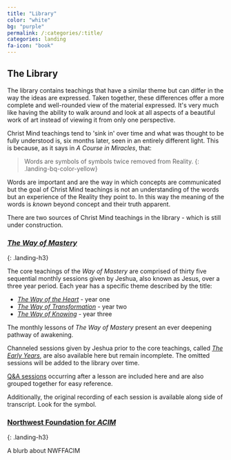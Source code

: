 ```yaml
---
title: "Library"
color: "white"
bg: "purple"
permalink: /:categories/:title/
categories: landing
fa-icon: "book"
---
```


## The Library

The library contains teachings that have a similar theme but can
differ in the way the ideas are expressed. Taken together, these
differences offer a more complete and well-rounded view of the material
expressed. It's very much like having the ability to walk around and
look at all aspects of a beautiful work of art instead of viewing it
from only one perspective.

Christ Mind teachings tend to 'sink in' over time and what was thought
to be fully understood is, six months later, seen in an entirely
different light. This is because, as it says in *A Course in Miracles*,
that:

> Words are symbols of symbols twice removed from Reality.
{: .landing-bq-color-yellow}

Words are important and are the way in which concepts are communicated
but the goal of Christ Mind teachings is not an understanding of the
words but an experience of the Reality they point to. In this way the
meaning of the words is *known* beyond concept and their truth apparent.

<!--
Reference the study guide
-->

There are two sources of Christ Mind teachings in the library - which is
still under construction.

### [*The Way of Mastery*](/wom/intro/wom/)
{: .landing-h3}

The core teachings of the *Way of Mastery* are comprised of thirty five
sequential monthly sessions given by Jeshua, also known as Jesus,
over a three year period. Each year has a specific theme described by
the title:

- [*The Way of the Heart*](/wom/intro/woh/) - year one
- [*The Way of Transformation*](/wom/intro/wot/) - year two
- [*The Way of Knowing*](/wom/intro/wok/) - year three

The monthly lessons of *The Way of Mastery* present an ever deepening
pathway of awakening.

Channeled sessions given by Jeshua prior to the core teachings, called
[*The Early Years*](/wom/intro/early/), are also available here but
remain incomplete. The omitted sessions will be added to the library
over time.

[Q&A sessions](/wom/intro/questions/) occurring after a lesson are
included here and are also grouped together for easy reference.

Additionally, the original recording of each session is available along
side of transcript. Look for the <i class="fa fa-volume-up"></i> symbol.

### [Northwest Foundation for *ACIM*](/nwffacim/intro/nwffacim/)
{: .landing-h3}

A blurb about NWFFACIM


